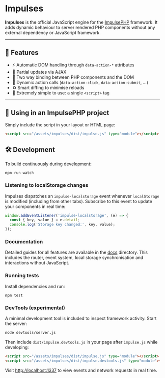 # Impulses

**Impulses** is the official JavaScript engine for the [ImpulsePHP](https://github.com/impuslephp/impulsephp) framework.
It adds dynamic behaviour to server rendered PHP components without any external dependency or JavaScript framework.

---

## 🚀 Features

- ⚡ Automatic DOM handling through `data-action-*` attributes
- 🔁 Partial updates via AJAX
- 🧠 Two way binding between PHP components and the DOM
- 📡 Dynamic action calls (`data-action-click`, `data-action-submit`, ...)
- ♻️ Smart diffing to minimise reloads
- 🧩 Extremely simple to use: a single `<script>` tag

---

## 🔧 Using in an ImpulsePHP project

Simply include the script in your layout or HTML page:
```html
<script src="/assets/impulses/dist/impulse.js" type="module"></script>
```

## 🛠 Development

To build continuously during development:
```shell
npm run watch
```

### Listening to localStorage changes

Impulses dispatches an `impulse-localstorage` event whenever `localStorage` is modified (including from other tabs). Subscribe to this event to update your components in real time:

```javascript
window.addEventListener('impulse-localstorage', (e) => {
  const { key, value } = e.detail;
  console.log('Storage key changed:', key, value);
});
```

### Documentation

Detailed guides for all features are available in the [docs](docs/README.md) directory. This includes the router, event system, local storage synchronisation and interactions without JavaScript.

### Running tests

Install dependencies and run:
```shell
npm test
```

### DevTools (experimental)

A minimal development tool is included to inspect framework activity. Start the server:

```bash
node devtools/server.js
```

Then include `dist/impulse.devtools.js` in your page after `impulse.js` while developing:

```html
<script src="/assets/impulses/dist/impulse.js" type="module"></script>
<script src="/assets/impulses/dist/impulse.devtools.js" type="module"></script>
```

Visit [http://localhost:1337](http://localhost:1337) to view events and network requests in real time.

